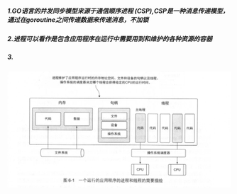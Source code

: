 ##### 1.GO语言的并发同步模型来源于通信顺序进程 (CSP),CSP是一种消息传递模型，通过在goroutine之间传递数据来传递消息，不加锁
##### 2.进程可以看作是包含应用程序在运行中需要用到和维护的各种资源的容器
##### 3.
![图片](https://raw.githubusercontent.com/joeeeeee/goinaction/master/chapter6/images/%E5%BA%94%E7%94%A8%E7%A8%8B%E5%BA%8F%E8%BF%9B%E7%A8%8B%E5%92%8C%E7%BA%BF%E7%A8%8B%E7%AE%80%E8%A6%81%E6%8F%8F%E7%BB%98.png)